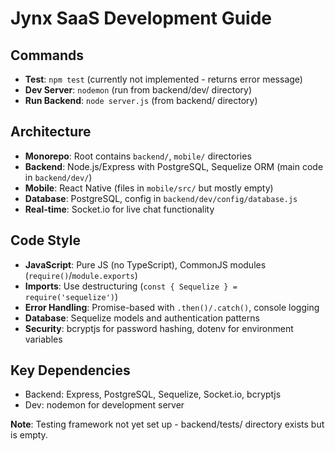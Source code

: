 # Jynx SaaS Development Guide

## Commands
- **Test**: `npm test` (currently not implemented - returns error message)
- **Dev Server**: `nodemon` (run from backend/dev/ directory)
- **Run Backend**: `node server.js` (from backend/ directory)

## Architecture
- **Monorepo**: Root contains `backend/`, `mobile/` directories  
- **Backend**: Node.js/Express with PostgreSQL, Sequelize ORM (main code in `backend/dev/`)
- **Mobile**: React Native (files in `mobile/src/` but mostly empty)
- **Database**: PostgreSQL, config in `backend/dev/config/database.js`
- **Real-time**: Socket.io for live chat functionality

## Code Style
- **JavaScript**: Pure JS (no TypeScript), CommonJS modules (`require()`/`module.exports`)
- **Imports**: Use destructuring (`const { Sequelize } = require('sequelize')`)
- **Error Handling**: Promise-based with `.then()/.catch()`, console logging
- **Database**: Sequelize models and authentication patterns
- **Security**: bcryptjs for password hashing, dotenv for environment variables

## Key Dependencies
- Backend: Express, PostgreSQL, Sequelize, Socket.io, bcryptjs
- Dev: nodemon for development server

**Note**: Testing framework not yet set up - backend/tests/ directory exists but is empty.
